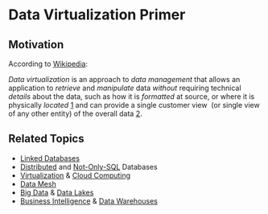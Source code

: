 # Data Virtualization Primer

## Motivation

According to [Wikipedia](https://en.wikipedia.org/wiki/Data_virtualization):

*Data virtualization* is an approach to *data management* that allows an application to *retrieve* and *manipulate* data 
*without* requiring technical *details* about the data, such as how it is *formatted* at source, or where it is 
physically *located* [1](https://en.wikipedia.org/wiki/Data_virtualization#cite_note-1) and can provide a single customer view 
(or single view of any other entity) of the overall data [2](https://en.wikipedia.org/wiki/Data_virtualization#cite_note-2).

## Related Topics

- [Linked Databases](https://docs.oracle.com/en/database/oracle/oracle-database/19/sqlrf/CREATE-DATABASE-LINK.html)
- [Distributed](https://en.wikipedia.org/wiki/Distributed_database) and [Not-Only-SQL]([https://de.wikipedia.org/wiki/NoSQL](https://en.wikipedia.org/wiki/NoSQL)) Databases
- [Virtualization](https://en.wikipedia.org/wiki/Virtualization) & [Cloud Computing](https://en.wikipedia.org/wiki/Cloud_computing)
- [Data Mesh](https://en.wikipedia.org/wiki/Data_mesh)
- [Big Data](https://en.wikipedia.org/wiki/Big_data) & [Data Lakes](https://en.wikipedia.org/wiki/Data_lake)
- [Business Intelligence](https://en.wikipedia.org/wiki/Business_intelligence) & [Data Warehouses](https://en.wikipedia.org/wiki/Data_warehouse)
